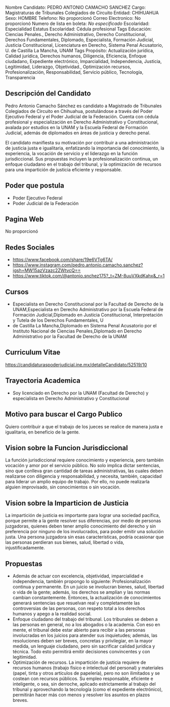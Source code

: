 Nombre Candidato: PEDRO ANTONIO CAMACHO SANCHEZ
Cargo: Magistraturas de Tribunales Colegiados de Circuito
Entidad: CHIHUAHUA
Sexo: HOMBRE
Telefono: No proporcionó
Correo Electronico: No proporcionó
Numero de lista en boleta: *No especificado*
Escolaridad: Especialidad
Estatus Escolaridad: Cédula profesional
Tags Educación: Ciencias Penales., Derecho Administrativo, Derecho Constitucional, Derechos Fundamentales, Diplomado, Especialista, Formación Judicial, Justicia Constitucional, Licenciatura en Derecho, Sistema Penal Acusatorio, U. de Castilla La Mancha, UNAM
Tags Propósito: Actualización jurídica, Calidad jurídica, Derechos humanos, Diligencia, Eficiencia, Enfoque ciudadano, Expediente electrónico, Imparcialidad, Independencia, Justicia, Legitimidad, Liderazgo, Objetividad., Optimización recursos, Profesionalización, Responsabilidad, Servicio público, Tecnología, Transparencia


## Descripción del Candidato 

Pedro Antonio Camacho Sánchez es candidato a Magistrado de Tribunales Colegiados de Circuito en Chihuahua, postulándose a través del Poder Ejecutivo Federal y el Poder Judicial de la Federación. Cuenta con cédula profesional y especialización en Derecho Administrativo y Constitucional, avalada por estudios en la UNAM y la Escuela Federal de Formación Judicial, además de diplomados en áreas de justicia y derecho penal.

El candidato manifiesta su motivación por contribuir a una administración de justicia justa e igualitaria, enfatizando la importancia del conocimiento, la experiencia, la vocación de servicio y el liderazgo en la función jurisdiccional. Sus propuestas incluyen la profesionalización continua, un enfoque ciudadano en el trabajo del tribunal, y la optimización de recursos para una impartición de justicia eficiente y responsable.


## Poder que postula

- Poder Ejecutivo Federal
- Poder Judicial de la Federación


## Pagina Web

No proporcionó


## Redes Sociales

- https://www.facebook.com/share/19e6VTg6TA/
- https://www.instagram.com/pedro.antonio.camacho.sanchez?igsh=MW15azVzazc2ZWtvcQ==
- https://www.tiktok.com/@antonio.snchez175?_t=ZM-8uuVXkdKahx&_r=1


## Cursos

- Especialista en Derecho Constitucional por la Facultad de Derecho de la UNAM,Especialista en Derecho Administrativo por la Escuela Federal de Formación Judicial,Diplomado en Justicia Constitucional, Interpretación y Tutela de los Derechos Fundamentales, U
- de Castilla La Mancha,Diplomado en Sistema Penal Acusatorio por el Instituto Nacional de Ciencias Penales,Diplomado en Derecho Administrativo por la Facultad de Derecho de la UNAM


## Curriculum Vitae

https://candidaturaspoderjudicial.ine.mx/detalleCandidato/52519/10


## Trayectoria Academica

- Soy licenciado en Derecho por la UNAM (Facultad de Derecho) y especialista en Derecho Administrativo y Constitucional


## Motivo para buscar el Cargo Publico

Quiero contribuir a que el trabajo de los jueces se realice de manera justa e igualitaria, en beneficio de la gente.


## Vision sobre la Funcion Jurisdiccional

La función jurisdiccional requiere conocimiento y experiencia, pero también vocación y amor por el servicio público. No solo implica dictar sentencias, sino que conlleva gran cantidad de tareas administrativas, las cuales deben realizarse con diligencia y responsabilidad, y necesita, también, capacidad para liderar un amplio equipo de trabajo. Por ello, no puede realizarla alguien improvisado, sin conocimientos o sin vocación.


## Vision sobre la Imparticion de Justicia

La impartición de justicia es importante para lograr una sociedad pacífica, porque permite a la gente resolver sus diferencias, por medio de personas juzgadoras, quienes deben tener amplio conocimiento del derecho y sin preferencia por ninguno de los involucrados, para poder emitir una solución justa. Una persona juzgadora sin esas características, podría ocasionar que las personas perdieran sus bienes, salud, libertad o vida, injustificadamente.


## Propuestas

- Además de actuar con excelencia, objetividad, imparcialidad e independencia, también propongo lo siguiente: Profesionalización continua y permanente. En un juicio se involucran bienes, salud, libertad o vida de la gente; además, los derechos se amplían y las normas cambian constantemente. Entonces, la actualización de conocimientos generará sentencias que resuelvan real y completamente las controversias de las personas, con respeto total a los derechos humanos y apego a la realidad social.
- Enfoque ciudadano del trabajo del tribunal. Los tribunales se deben a las personas en general, no a los abogados o la academia. Con eso en mente, el tribunal debe estar abierto para recibir a las personas involucradas en los juicios para atender sus inquietudes; además, las resoluciones deben ser breves, concretas y privilegiar, en la mayor medida, un lenguaje ciudadano, pero sin sacrificar calidad jurídica y técnica. Todo esto permitirá emitir decisiones convincentes y con legitimidad.
- Optimización de recursos. La impartición de justicia requiere de recursos humanos (trabajo físico e intelectual del personal) y materiales (papel, tinta y otros artículos de papelería), pero no son ilimitados y se costean con recursos públicos. Su empleo responsable, eficiente e inteligente, o sea, sin derroche, aplicado estrictamente al trabajo del tribunal y aprovechando la tecnología (como el expediente electrónico), permitirán hacer más con menos y resolver los asuntos en plazos breves.

